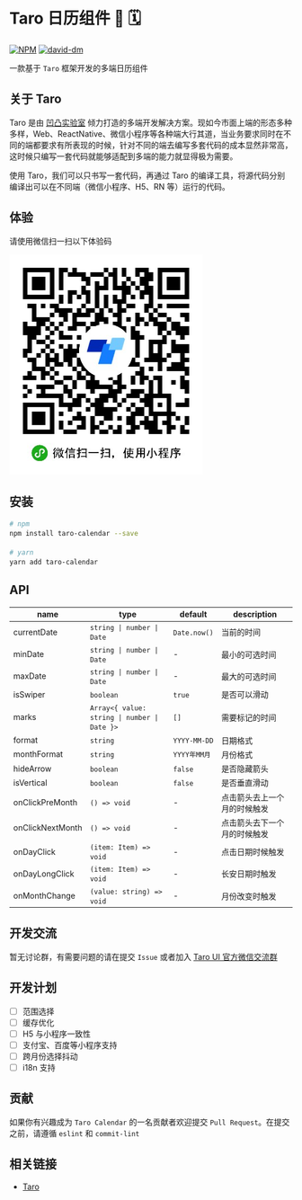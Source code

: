 # Taro 日历组件  🎉  🗓

[![NPM][npm-version-image]][npm-version-url] [![david-dm][david-dm-image]][david-dm-url]

一款基于 `Taro` 框架开发的多端日历组件

## 关于 Taro

Taro 是由 [凹凸实验室](https://aotu.io) 倾力打造的多端开发解决方案。现如今市面上端的形态多种多样，Web、ReactNative、微信小程序等各种端大行其道，当业务要求同时在不同的端都要求有所表现的时候，针对不同的端去编写多套代码的成本显然非常高，这时候只编写一套代码就能够适配到多端的能力就显得极为需要。

使用 Taro，我们可以只书写一套代码，再通过 Taro 的编译工具，将源代码分别编译出可以在不同端（微信小程序、H5、RN 等）运行的代码。

## 体验

请使用微信扫一扫以下体验码

![QRCode](./static/wxapp.jpg)

## 安装

```bash
# npm
npm install taro-calendar --save

# yarn
yarn add taro-calendar
```

## API

| name             | type                                         | default      | description                  |
| ---------------- | -------------------------------------------- | ------------ | ---------------------------- |
| currentDate      | `string \| number \| Date`                   | `Date.now()` | 当前的时间                   |
| minDate          | `string \| number \| Date`                   | -            | 最小的可选时间               |
| maxDate          | `string \| number \| Date`                   | -            | 最大的可选时间               |
| isSwiper         | `boolean`                                    | `true`       | 是否可以滑动                 |
| marks            | `Array<{ value: string \| number \| Date }>` | `[]`         | 需要标记的时间               |
| format           | `string`                                     | `YYYY-MM-DD` | 日期格式                     |
| monthFormat      | `string`                                     | `YYYY年MM月` | 月份格式                     |
| hideArrow        | `boolean`                                    | `false`      | 是否隐藏箭头                 |
| isVertical       | `boolean`                                    | `false`      | 是否垂直滑动                 |
| onClickPreMonth  | `() => void`                                 | -            | 点击箭头去上一个月的时候触发 |
| onClickNextMonth | `() => void`                                 | -            | 点击箭头去下一个月的时候触发 |
| onDayClick       | `(item: Item) => void`                       | -            | 点击日期时候触发             |
| onDayLongClick   | `(item: Item) => void`                       | -            | 长安日期时触发               |
| onMonthChange    | `(value: string) => void`                    | -            | 月份改变时触发               |

## 开发交流

暂无讨论群，有需要问题的请在提交 `Issue` 或者加入 [Taro UI 官方微信交流群](https://github.com/NervJS/taro-ui/issues/16)

## 开发计划

- [ ] 范围选择
- [ ] 缓存优化
- [ ] H5 与小程序一致性
- [ ] 支付宝、百度等小程序支持
- [ ] 跨月份选择抖动
- [ ] i18n 支持

## 贡献

如果你有兴趣成为 `Taro Calendar` 的一名贡献者欢迎提交 `Pull Request`。在提交之前，请遵循 `eslint` 和 `commit-lint`

## 相关链接

- [Taro](https://taro.aotu.io/)

[npm-version-image]: https://img.shields.io/npm/v/taro-calendar.svg?style=flat-square
[npm-version-url]: https://www.npmjs.com/package/taro-calendar
[david-dm-image]: https://david-dm.org/NervJS/taro-calendar.svg?style=flat-square
[david-dm-url]: https://david-dm.org/NervJS/taro-calendar
